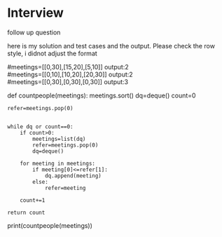 # Interview
follow up question

here is my solution and test cases and the output.
Please check the row style, i didnot adjust the format

#meetings=[[0,30],[15,20],[5,10]]  output:2     
#meetings=[[0,10],[10,20],[20,30]] output:2     
#meetings=[[0,30],[0,30],[0,30]]  output:3      

def countpeople(meetings):
    meetings.sort()
    dq=deque()
    count=0

    refer=meetings.pop(0)


    while dq or count==0:
        if count>0:
            meetings=list(dq)
            refer=meetings.pop(0)
            dq=deque()

        for meeting in meetings:
            if meeting[0]<=refer[1]:
                dq.append(meeting)
            else:
                refer=meeting

        count+=1

    return count

print(countpeople(meetings))
